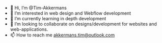 - 👋 Hi, I’m @Tim-Akkermans
- 👀 I’m interested in web design and Webflow development
- 🌱 I’m currently learning in depth development
- 💞️ I’m looking to collaborate on designs/development for websites and web-applications.
- 📫 How to reach me akkermans.tim@outlook.com

<!---
Timmy-ak/Timmy-ak is a ✨ special ✨ repository because its `README.md` (this file) appears on your GitHub profile.
You can click the Preview link to take a look at your changes.
--->

